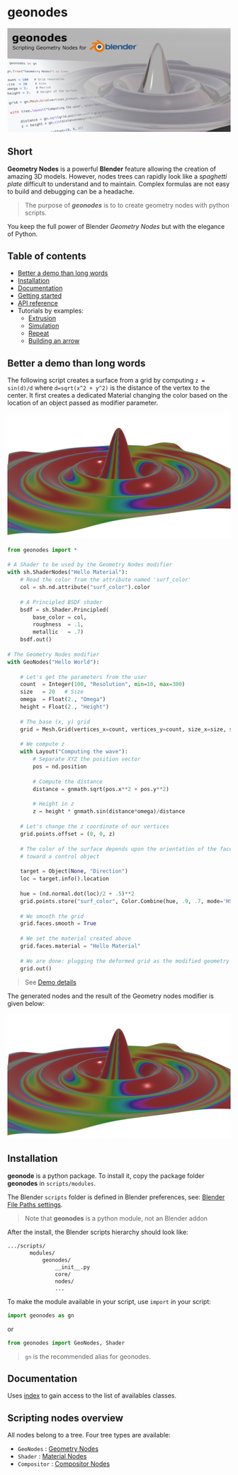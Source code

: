 # geonodes

![Scripting Geometry Nodes for Blender](doc/images/geonodes.png)

## Short

**Geometry Nodes** is a powerful **Blender** feature allowing the creation of amazing 3D models.
However, nodes trees can rapidly look like a _spaghetti plate_ difficult to understand and to maintain.
Complex formulas are not easy to build and debugging can be a headache.<br>
 
> The purpose of **_geonodes_** is to to create geometry nodes with python scripts.<br>
 
You keep the full power of Blender _Geometry Nodes_ but with the elegance of Python.

## Table of contents

- [Better a demo than long words](#better-a-demo-than-long-words)
- [Installation](#installation)
- [Documentation](#documentation)
- [Getting started](docs/getting_started.md)
- [API reference](docs/index.md)
- Tutorials by examples:
  - [Extrusion](docs/ex_extrusion.md)
  - [Simulation](docs/ex_simulation.md)
  - [Repeat](docs/ex_repeat.md)
  - [Building an arrow](docs/arrow.md)
    
## Better a demo than long words

The following script creates a surface from a grid by computing
`z = sin(d)/d` where `d=sqrt(x^2 + y^2)` is the distance of the vertex to the center.
It first creates a dedicated Material changing the color based on the location of
an object passed as modifier parameter.

<img src="doc/images/hello_world.png" width="600" class="center">

```python
from geonodes import *

# A Shader to be used by the Geometry Nodes modifier
with sh.ShaderNodes("Hello Material"):
    # Read the color from the attribute named 'surf_color'
    col = sh.nd.attribute("surf_color").color
    
    # A Principled BSDF shader 
    bsdf = sh.Shader.Principled(
        base_color = col,
        roughness  = .1,
        metallic   = .7)
    bsdf.out()
        
# The Geometry Nodes modifier
with GeoNodes("Hello World"):
    
    # Let's get the parameters from the user
    count  = Integer(100, "Resolution", min=10, max=300)
    size   = 20   # Size
    omega  = Float(2., "Omega")
    height = Float(2., "Height")
    
    # The base (x, y) grid
    grid = Mesh.Grid(vertices_x=count, vertices_y=count, size_x=size, size_y=size)
    
    # We compute z
    with Layout("Computing the wave"):
        # Separate XYZ the position vector 
        pos = nd.position
        
        # Compute the distance
        distance = gnmath.sqrt(pos.x**2 + pos.y**2)
        
        # Height in z
        z = height * gnmath.sin(distance*omega)/distance
        
    # Let's change the z coordinate of our vertices
    grid.points.offset = (0, 0, z)
    
    # The color of the surface depends upon the orientation of the faces
    # toward a control object
    
    target = Object(None, "Direction")
    loc = target.info().location
    
    hue = (nd.normal.dot(loc)/2 + .5)**2
    grid.points.store("surf_color", Color.Combine(hue, .9, .7, mode='HSV'))
    
    # We smooth the grid
    grid.faces.smooth = True
    
    # We set the material created above
    grid.faces.material = "Hello Material"
    
    # We are done: plugging the deformed grid as the modified geometry
    grid.out()
```

> See [Demo details](docs/demo_1.md)

The generated nodes and the result of the Geometry nodes modifier is given below:

<img src="doc/images/hello_world.png" width="600" class="center">

## Installation

**geonode** is a python package. To install it, copy the package folder **geonodes** in `scripts/modules`.

The Blender `scripts` folder is defined in Blender preferences, see: [Blender File Paths settings](https://docs.blender.org/manual/en/latest/editors/preferences/file_paths.html).

> Note that **geonodes** is a python module, not an Blender addon

After the install, the Blender scripts hierarchy should look like:
```
.../scripts/
       modules/
           geonodes/
               __init__.py
               core/
               nodes/
               ...
```

To make the module available in your script, use `import` in your script:

```python
import geonodes as gn
```

or

``` python
from geonodes import GeoNodes, Shader
```

> `gn` is the recommended alias for geonodes.

## Documentation

Uses [index](docs/index.md) to gain access to the list of availables classes.

## Scripting nodes overview

All nodes belong to a tree. Four tree types are available:
- `GeoNodes` : [Geometry Nodes](docs/GeoNodes/GeoNodesTree.md)
- `Shader` : [Material Nodes](docs/Shader/ShaderTree.md)
- `Compositor` : [Compositor Nodes](docs/Compositor/CompositorTree.md)

